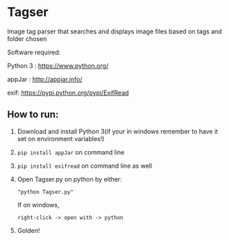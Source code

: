 # Tagser


Image tag parser that searches and displays image files based on tags and folder chosen

Software required:

Python 3 : https://www.python.org/

appJar : http://appjar.info/

exif: https://pypi.python.org/pypi/ExifRead


## How to run:

1. Download and install Python 3(if your in windows remember to have it set on environment variables!)

2. ```pip install appJar``` on command line 

3. ```pip install exifread``` on command line as well

4. Open Tagser.py on python by either:
    ```
    "python Tagser.py"
    ```  
   If on windows, 
   ```
   right-click -> open with -> python
   ```
5. Golden!
 
